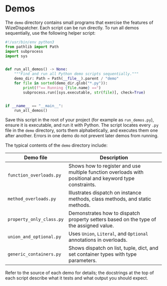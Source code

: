 # Demos

The `demo` directory contains small programs that exercise the
features of WizeDispatcher. Each script can be run directly. To
run all demos sequentially, use the following helper script:

```python
#!/usr/bin/env python3
from pathlib import Path
import subprocess
import sys


def run_all_demos() -> None:
    """Find and run all Python demo scripts sequentially."""
    demo_dir: Path = Path(__file__).parent / "demo"
    for file in sorted(demo_dir.glob("*.py")):
        print(f"== Running {file.name} ==")
        subprocess.run([sys.executable, str(file)], check=True)


if __name__ == "__main__":
    run_all_demos()
```

Save this script in the root of your project (for example as
`run_demos.py`), ensure it is executable, and run it with Python.
The script locates every `.py` file in the `demo` directory, sorts
them alphabetically, and executes them one after another. Errors
in one demo do not prevent later demos from running.

The typical contents of the `demo` directory include:

| Demo file | Description |
|---|---|
| `function_overloads.py` | Shows how to register and use multiple function overloads with positional and keyword type constraints. |
| `method_overloads.py` | Illustrates dispatch on instance methods, class methods, and static methods. |
| `property_only_class.py` | Demonstrates how to dispatch property setters based on the type of the assigned value. |
| `union_and_optional.py` | Uses `Union`, `Literal`, and `Optional` annotations in overloads. |
| `generic_containers.py` | Shows dispatch on list, tuple, dict, and set container types with type parameters. |

Refer to the source of each demo for details; the docstrings at
the top of each script describe what it tests and what output you
should expect.